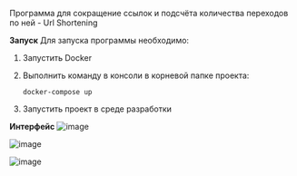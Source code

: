 Программа для сокращение ссылок и подсчёта количества переходов по ней - Url Shortening

**Запуск**
Для запуска программы необходимо:
1) Запустить Docker
2) Выполнить команду в консоли в корневой папке проекта:

   ```docker-compose up```
   
4) Запустить проект в среде разработки


**Интерфейс**
![image](https://github.com/Odinson137/UrlShortening/assets/87028237/f1b23ae3-68e2-4a61-8a36-51bdb62d03d8)

![image](https://github.com/Odinson137/UrlShortening/assets/87028237/f0272cc8-30e4-4d08-932b-422f162390b3)

![image](https://github.com/Odinson137/UrlShortening/assets/87028237/46dacf11-8b56-4a57-9701-20bc998b90fb)
